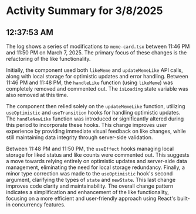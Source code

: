 # Activity Summary for 3/8/2025

## 12:37:53 AM
The log shows a series of modifications to `meme-card.tsx` between 11:46 PM and 11:50 PM on March 7, 2025.  The primary focus of these changes is the refactoring of the like functionality.

Initially, the component used both `likeMeme` and `updateMemeLike` API calls, along with local storage for optimistic updates and error handling.  Between 11:46 PM and 11:48 PM, the `handleLike` function (using `likeMeme`) was completely removed and commented out.  The `isLoading` state variable was also removed at this time.

The component then relied solely on the `updateMemeLike` function, utilizing  `useOptimistic` and `useTransition` hooks for handling optimistic updates. The `handleNewLike` function was introduced or significantly altered during this period to incorporate these hooks.  This change improves user experience by providing immediate visual feedback on like changes, while still maintaining data integrity through server-side validation.

Between 11:48 PM and 11:50 PM, the `useEffect` hooks managing local storage for liked status and like counts were commented out.  This suggests a move towards relying entirely on optimistic updates and server-side data management, eliminating the need for local storage redundancy. Finally, a minor type correction was made to the `useOptimistic` hook's second argument, clarifying the types of `state` and `newState`.  This last change improves code clarity and maintainability.  The overall change pattern indicates a simplification and enhancement of the like functionality, focusing on a more efficient and user-friendly approach using React's built-in concurrency features.
